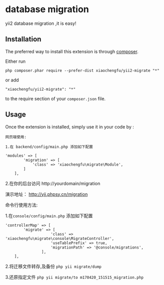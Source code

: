 database migration
==================
yii2 database migration ,it is easy!

Installation
------------

The preferred way to install this extension is through [composer](http://getcomposer.org/download/).

Either run

```
php composer.phar require --prefer-dist xiaochengfu/yii2-migrate "*"
```

or add

```
"xiaochengfu/yii2-migrate": "*"
```

to the require section of your `composer.json` file.


Usage
-----

Once the extension is installed, simply use it in your code by  :

```
网页端使用:

1.在 backend/config/main.php 添加如下配置

'modules' => [
        'migration' => [
            'class' => 'xiaochengfu\migrate\Module',
        ]
    ],
```
2.在你的后台访问 http://yourdomain/migration

演示地址： http://yii.phpsy.cn/migration



命令行使用方法:

1.在`console/config/main.php` 添加如下配置
```
'controllerMap' => [
        'migrate' => [
                    'class' => 'xiaochengfu\migrate\console\MigrateController',
                    'useTablePrefix' => true,
                    'migrationPath' => '@console/migrations',
                ],
    ],
```

2.将迁移文件转存,及备份
`php yii migrate/dump`

3.还原指定文件
`php yii migrate/to m170420_151515_migration.php`

```
